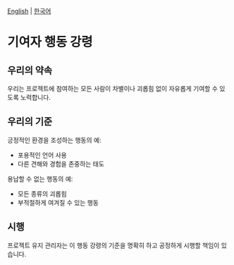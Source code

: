 [English](./CODE_OF_CONDUCT.md) | [한국어](./CODE_OF_CONDUCT.ko.md)

# 기여자 행동 강령

## 우리의 약속
우리는 프로젝트에 참여하는 모든 사람이 차별이나 괴롭힘 없이 자유롭게 기여할 수 있도록 노력합니다.

## 우리의 기준
긍정적인 환경을 조성하는 행동의 예:
- 포용적인 언어 사용
- 다른 견해와 경험을 존중하는 태도

용납할 수 없는 행동의 예:
- 모든 종류의 괴롭힘
- 부적절하게 여겨질 수 있는 행동

## 시행
프로젝트 유지 관리자는 이 행동 강령의 기준을 명확히 하고 공정하게 시행할 책임이 있습니다.
